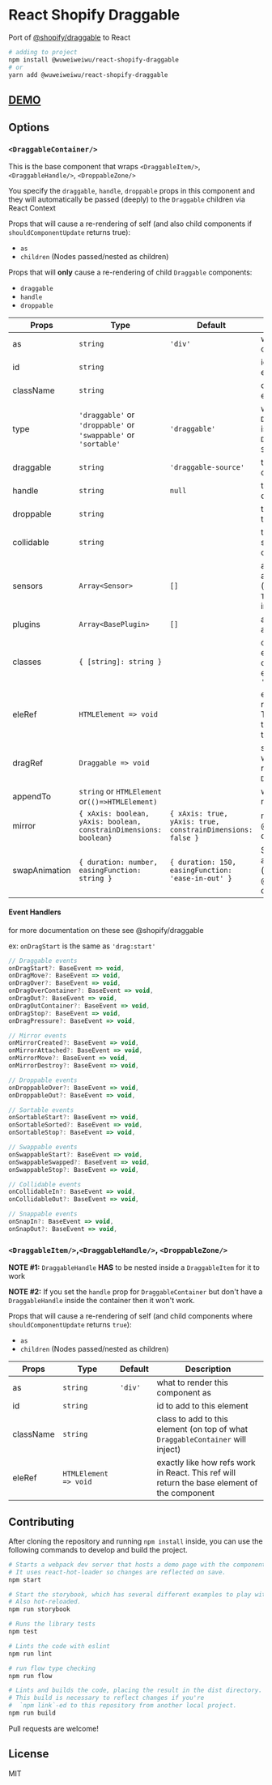 # React Shopify Draggable

Port of [@shopify/draggable](https://github.com/Shopify/draggable) to React

```bash
# adding to project
npm install @wuweiweiwu/react-shopify-draggable
# or
yarn add @wuweiweiwu/react-shopify-draggable
```

## [DEMO]()

## Options

### `<DraggableContainer/>`

This is the base component that wraps `<DraggableItem/>`,`<DraggableHandle/>`, `<DroppableZone/>`

You specify the `draggable`, `handle`, `droppable` props in this component and they will automatically be passed (deeply) to the `Draggable` children via React Context

Props that will cause a re-rendering of self (and also child components if `shouldComponentUpdate` returns true):

* `as`
* `children` (Nodes passed/nested as children)

Props that will **only** cause a re-rendering of child `Draggable` components:

* `draggable`
* `handle`
* `droppable`

| Props         | Type                                                              | Default                                                    | Description                                                                                 |
| ------------- | ----------------------------------------------------------------- | ---------------------------------------------------------- | ------------------------------------------------------------------------------------------- |
| as            | `string`                                                          | `'div'`                                                    | what to render this component as                                                            |
| id            | `string`                                                          |                                                            | id to add to this element                                                                   |
| className     | `string`                                                          |                                                            | class to add to this element                                                                |
| type          | `'draggable'` or `'droppable'` or `'swappable'` or `'sortable'`   | `'draggable'`                                              | what type of `Draggable` instance is it? `Draggable`, `Droppable`, `Swappable`, `Sortable`. |
| draggable     | `string`                                                          | `'draggable-source'`                                       | the class added to draggable items                                                          |
| handle        | `string`                                                          | `null`                                                     | the class added to draggable handles                                                        |
| droppable     | `string`                                                          |                                                            | the class added to the droppable zone                                                       |
| collidable    | `string`                                                          |                                                            | the class that specifies the collidable elements                                            |
| sensors       | `Array<Sensor>`                                                   | `[]`                                                       | additional sensors added to `Draggable` (`MouseSensor` & `TouchSensor` already included)    |
| plugins       | `Array<BasePlugin>`                                               | `[]`                                                       | additional plugins added to `Draggable`                                                     |
| classes       | `{ [string]: string }`                                            |                                                            | object keyed by events. Values are classnames added. ex: `{ 'drag:start': '.add-class' }`   |
| eleRef        | `HTMLElement => void`                                             |                                                            | exactly like how refs work in React. This ref will return the base element of the component |
| dragRef       | `Draggable => void`                                               |                                                            | similar to how refs work in React. This ref will return the `Draggable` instance            |
| appendTo      | `string` or `HTMLElement` or`(()=>HTMLElement)`                   |                                                            | what to append the mirror element to                                                        |
| mirror        | `{ xAxis: boolean, yAxis: boolean, constrainDimensions: boolean}` | `{ xAxis: true, yAxis: true, constrainDimensions: false }` | mirror options (see @shopify/draggable docs)                                                |
| swapAnimation | `{ duration: number, easingFunction: string }`                    | `{ duration: 150, easingFunction: 'ease-in-out' }`         | Sortable swap animation options (see @shopify/draggable docs)                               |

#### Event Handlers

for more documentation on these see @shopify/draggable

ex: `onDragStart` is the same as `'drag:start'`

```javascript
// Draggable events
onDragStart?: BaseEvent => void,
onDragMove?: BaseEvent => void,
onDragOver?: BaseEvent => void,
onDragOverContainer?: BaseEvent => void,
onDragOut?: BaseEvent => void,
onDragOutContainer?: BaseEvent => void,
onDragStop?: BaseEvent => void,
onDragPressure?: BaseEvent => void,

// Mirror events
onMirrorCreated?: BaseEvent => void,
onMirrorAttached?: BaseEvent => void,
onMirrorMove?: BaseEvent => void,
onMirrorDestroy?: BaseEvent => void,

// Droppable events
onDroppableOver?: BaseEvent => void,
onDroppableOut?: BaseEvent => void,

// Sortable events
onSortableStart?: BaseEvent => void,
onSortableSorted?: BaseEvent => void,
onSortableStop?: BaseEvent => void,

// Swappable events
onSwappableStart?: BaseEvent => void,
onSwappableSwapped?: BaseEvent => void,
onSwappableStop?: BaseEvent => void,

// Collidable events
onCollidableIn?: BaseEvent => void,
onCollidableOut?: BaseEvent => void,

// Snappable events
onSnapIn?: BaseEvent => void,
onSnapOut?: BaseEvent => void,
```

### `<DraggableItem/>`,`<DraggableHandle/>`, `<DroppableZone/>`

**NOTE #1:** `DraggableHandle` **HAS** to be nested inside a `DraggableItem` for it to work

**NOTE #2:** If you set the `handle` prop for `DraggableContainer` but don't have a `DraggableHandle` inside the container then it won't work.

Props that will cause a re-rendering of self (and child components where `shouldComponentUpdate` returns `true`):

* `as`
* `children` (Nodes passed/nested as children)

| Props     | Type                  | Default | Description                                                                                 |
| --------- | --------------------- | ------- | ------------------------------------------------------------------------------------------- |
| as        | `string`              | `'div'` | what to render this component as                                                            |
| id        | `string`              |         | id to add to this element                                                                   |
| className | `string`              |         | class to add to this element (on top of what `DraggableContainer` will inject)              |
| eleRef    | `HTMLElement => void` |         | exactly like how refs work in React. This ref will return the base element of the component |

## Contributing

After cloning the repository and running `npm install` inside, you can use the following commands to develop and build the project.

```sh
# Starts a webpack dev server that hosts a demo page with the component.
# It uses react-hot-loader so changes are reflected on save.
npm start

# Start the storybook, which has several different examples to play with.
# Also hot-reloaded.
npm run storybook

# Runs the library tests
npm test

# Lints the code with eslint
npm run lint

# run flow type checking
npm run flow

# Lints and builds the code, placing the result in the dist directory.
# This build is necessary to reflect changes if you're
#  `npm link`-ed to this repository from another local project.
npm run build
```

Pull requests are welcome!

## License

MIT
